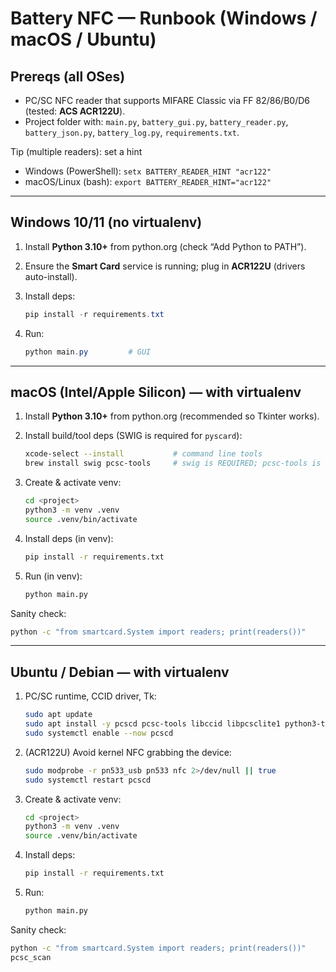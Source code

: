 # Battery NFC — Runbook (Windows / macOS / Ubuntu)

## Prereqs (all OSes)

* PC/SC NFC reader that supports MIFARE Classic via FF 82/86/B0/D6 (tested: **ACS ACR122U**).
* Project folder with: `main.py`, `battery_gui.py`, `battery_reader.py`, `battery_json.py`, `battery_log.py`, `requirements.txt`.

Tip (multiple readers): set a hint

* Windows (PowerShell): `setx BATTERY_READER_HINT "acr122"`
* macOS/Linux (bash): `export BATTERY_READER_HINT="acr122"`

---

## Windows 10/11 (no virtualenv)

1. Install **Python 3.10+** from python.org (check “Add Python to PATH”).
2. Ensure the **Smart Card** service is running; plug in **ACR122U** (drivers auto-install).
3. Install deps:

   ```powershell
   pip install -r requirements.txt
   ```
4. Run:

   ```powershell
   python main.py         # GUI
   ```

---

## macOS (Intel/Apple Silicon) — with virtualenv

1. Install **Python 3.10+** from python.org (recommended so Tkinter works).
2. Install build/tool deps (SWIG is required for `pyscard`):

   ```bash
   xcode-select --install           # command line tools
   brew install swig pcsc-tools     # swig is REQUIRED; pcsc-tools is optional but handy
   ```
3. Create & activate venv:

   ```bash
   cd <project>
   python3 -m venv .venv
   source .venv/bin/activate
   ```
4. Install deps (in venv):

   ```bash
   pip install -r requirements.txt
   ```
5. Run (in venv):

   ```bash
   python main.py
   ```

Sanity check:

```bash
python -c "from smartcard.System import readers; print(readers())"
```

---

## Ubuntu / Debian — with virtualenv

1. PC/SC runtime, CCID driver, Tk:

   ```bash
   sudo apt update
   sudo apt install -y pcscd pcsc-tools libccid libpcsclite1 python3-tk
   sudo systemctl enable --now pcscd
   ```
2. (ACR122U) Avoid kernel NFC grabbing the device:

   ```bash
   sudo modprobe -r pn533_usb pn533 nfc 2>/dev/null || true
   sudo systemctl restart pcscd
   ```
3. Create & activate venv:

   ```bash
   cd <project>
   python3 -m venv .venv
   source .venv/bin/activate
   ```
4. Install deps:

   ```bash
   pip install -r requirements.txt
   ```
5. Run:

   ```bash
   python main.py
   ```

Sanity check:

```bash
python -c "from smartcard.System import readers; print(readers())"
pcsc_scan
```

